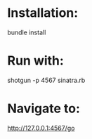 Installation:
=============

 bundle install


Run with:
=========

 shotgun -p 4567 sinatra.rb


Navigate to:
=========

 http://127.0.0.1:4567/go
